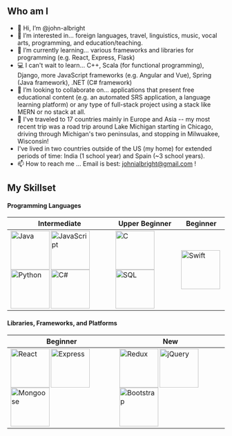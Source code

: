 ## Who am I 

- 👋 Hi, I’m @john-albright
- 👀 I’m interested in... foreign languages, travel, linguistics, music, vocal arts, programming, and education/teaching.
- 🌱 I’m currently learning... various frameworks and libraries for programming (e.g. React, Express, Flask)
- 💻 I can't wait to learn... C++, Scala (for functional programming), Django, more JavaScript frameworks (e.g. Angular and Vue), Spring (Java framework), .NET (C# framework)
- 💞️ I’m looking to collaborate on... applications that present free educational content (e.g. an automated SRS application, a language learning platform) or any type of full-stack project using a stack like MERN or no stack at all.
- 🚗 I've traveled to 17 countries mainly in Europe and Asia -- my most recent trip was a road trip around Lake Michigan starting in Chicago, driving through Michigan's two peninsulas, and stopping in Milwuakee, Wisconsin!
- I've lived in two countries outside of the US (my home) for extended periods of time: India (1 school year) and Spain (~3 school years). 
- 📫 How to reach me ... Email is best: johnialbright@gmail.com !

## My Skillset

#### Programming Languages 

Intermediate | Upper Beginner | Beginner
------------ | -------------- | --------
<img align="left" alt="Java" width="90px" src="https://img.icons8.com/color/96/000000/java-coffee-cup-logo--v1.png" /><img align="left" alt="JavaScript" width="90px" src="https://img.icons8.com/color/96/000000/javascript--v1.png" /><img align="left" alt="Python" width="90px" src="https://img.icons8.com/color/96/000000/python--v1.png" /><img align="left" alt="C#" width="90px" src="https://img.icons8.com/color/96/000000/c-sharp-logo.png" /> | <img align="left" alt="C" width="90px" src="https://img.icons8.com/color/96/000000/c-programming.png" /><img align="left" alt="SQL" width="90px" src="https://img.icons8.com/color/96/000000/sql.png" /> | <img align="left" alt="Swift" width="90px" src="https://img.icons8.com/fluency/48/000000/swift.png" />

#### Libraries, Frameworks, and Platforms
Beginner | New
-------- | ----
<img align="left" alt="React" width="90px" src="https://img.icons8.com/ultraviolet/120/000000/react--v1.png" /><img align="left" alt="Express" width="90px" src="https://cdn-images-1.medium.com/max/1600/1*d2zLEjERsrs1Rzk_95QU9A.png" /><img align="left" alt="Mongoose" height="90px" src="https://images.opencollective.com/proxy/images?src=https:%2F%2Fopencollective-production.s3-us-west-1.amazonaws.com%2F7a00cdd0-fae4-11e7-ae09-7f36f712693a.png&height=640" /> | <img align="left" alt="Redux" height="90px" src="https://img.icons8.com/color/96/000000/redux.png" /><img align="left" alt="jQuery" width="90px" src="https://pluspng.com/img-png/jquery-logo-png-16-16-512.png" /><img align="left" alt="Bootstrap" width="90px" src="https://seeklogo.com/images/B/bootstrap-5-logo-85A1F11F4F-seeklogo.com.png" />

<!---
john-albright/john-albright is a ✨ special ✨ repository because its `README.md` (this file) appears on your GitHub profile.
You can click the Preview link to take a look at your changes.
--->
